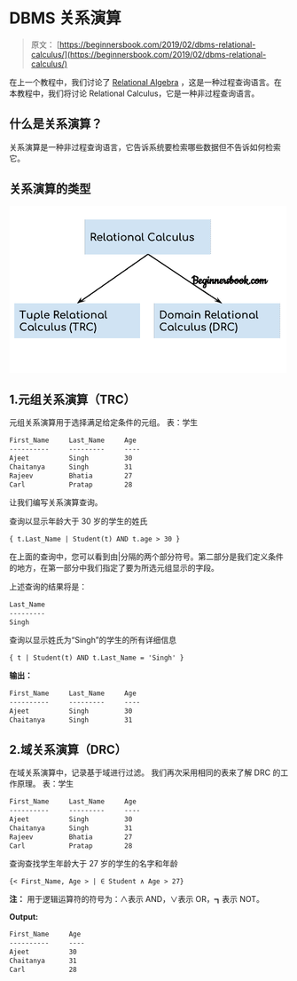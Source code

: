 # DBMS 关系演算

> 原文： [https://beginnersbook.com/2019/02/dbms-relational-calculus/](https://beginnersbook.com/2019/02/dbms-relational-calculus/)

在上一个教程中，我们讨论了 [Relational Algebra](https://beginnersbook.com/2019/02/dbms-relational-algebra/) ，这是一种过程查询语言。在本教程中，我们将讨论 Relational Calculus，它是一种非过程查询语言。

## 什么是关系演算？

关系演算是一种非过程查询语言，它告诉系统要检索哪些数据但不告诉如何检索它。

## 关系演算的类型

![DBMS Relational Calculus](img/a24d354023bc613b8b0a4488b27d9932.jpg)

## 1.元组关系演算（TRC）

元组关系演算用于选择满足给定条件的元组。
表：学生

```
First_Name     Last_Name     Age
----------     ---------     ----
Ajeet          Singh         30
Chaitanya      Singh         31
Rajeev         Bhatia        27
Carl           Pratap        28

```

让我们编写关系演算查询。

查询以显示年龄大于 30 岁的学生的姓氏

```
{ t.Last_Name | Student(t) AND t.age > 30 }
```

在上面的查询中，您可以看到由|分隔的两个部分符号。第二部分是我们定义条件的地方，在第一部分中我们指定了要为所选元组显示的字段。

上述查询的结果将是：

```
Last_Name
---------
Singh

```

查询以显示姓氏为“Singh”的学生的所有详细信息

```
{ t | Student(t) AND t.Last_Name = 'Singh' }
```

**输出：**

```
First_Name     Last_Name     Age
----------     ---------     ----
Ajeet          Singh         30
Chaitanya      Singh         31

```

## 2.域关系演算（DRC）

在域关系演算中，记录基于域进行过滤。
我们再次采用相同的表来了解 DRC 的工作原理。
表：学生

```
First_Name     Last_Name     Age
----------     ---------     ----
Ajeet          Singh         30
Chaitanya      Singh         31
Rajeev         Bhatia        27
Carl           Pratap        28

```

查询查找学生年龄大于 27 岁的学生的名字和年龄

```
{< First_Name, Age > | ∈ Student ∧ Age > 27}
```

**注：**
用于逻辑运算符的符号为：∧表示 AND，∨表示 OR，┓表示 NOT。

**Output:**

```
First_Name     Age
----------     ----
Ajeet          30
Chaitanya      31
Carl           28

```